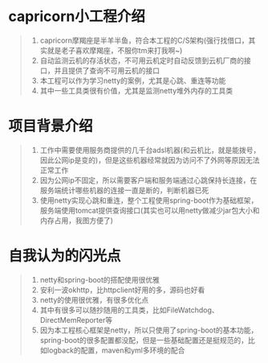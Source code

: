 # capricorn小工程介绍
> 1. capricorn摩羯座是半羊半鱼，符合本工程的C/S架构(强行找借口，其实就是老子喜欢摩羯座，不服你tm来打我啊~)
> 2. 自动监测云机的存活状态，不可用云机定时自动反馈到云机厂商的接口，并且提供了查询不可用云机的接口
> 3. 本工程可以作为学习netty的案例，尤其是心跳、重连等功能
> 4. 其中一些工具类很有价值，尤其是监测netty堆外内存的工具类
# 项目背景介绍
> 1. 工作中需要使用服务商提供的几千台adsl机器(和云机比，就是能拨号，因此公网ip是变的)，但是这些机器经常就因为访问不了外网等原因无法正常工作
> 2. 因为公网ip不固定，所以需要客户端和服务端通过心跳保持长连接，在服务端统计哪些机器的连接一直是断的，判断机器已死
> 3. 使用netty实现心跳和重连，整个工程使用spring-boot作为基础框架，服务端使用tomcat提供查询接口(其实也可以用netty做减少jar包大小和内存占用，我图方便了)
# 自我认为的闪光点
> 1. netty和spring-boot的搭配使用很优雅
> 2. 安利一波okhttp，比httpclient好用的多，源码也好看
> 3. netty的使用很优雅，有很多优化点
> 4. 其中有很多可以随抄随用的工具类，比如FileWatchdog、DirectMemReporter等
> 5. 因为本工程核心框架是netty，所以只使用了spring-boot的基本功能，spring-boot的很多配置都没配，但是一些基础配置还是挺规范的，比如logback的配置，maven和yml多环境的配合
